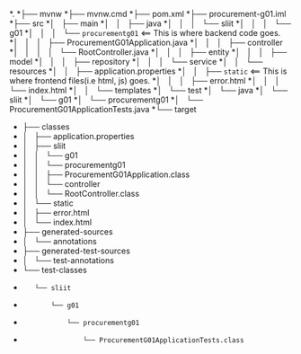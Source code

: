 *.
*├── mvnw
*├── mvnw.cmd
*├── pom.xml
*├── procurement-g01.iml
*├── src
*│   ├── main
*│   │   ├── java
*│   │   │   └── sliit
*│   │   │       └── g01
*│   │   │           └── `procurementg01`  <== This is where backend code goes.
*│   │   │               ├── ProcurementG01Application.java
*│   │   │               ├── controller
*│   │   │               │   └── RootController.java
*│   │   │               ├── entity
*│   │   │               ├── model
*│   │   │               ├── repository
*│   │   │               └── service
*│   │   └── resources
*│   │       ├── application.properties
*│   │       ├── `static`   <== This is where frontend files(i.e html, js) goes.
*│   │       │   ├── error.html
*│   │       │   └── index.html
*│   │       └── templates
*│   └── test
*│       └── java
*│           └── sliit
*│               └── g01
*│                   └── procurementg01
*│                       └── ProcurementG01ApplicationTests.java
*└── target
*    ├── classes
*    │   ├── application.properties
*    │   ├── sliit
*    │   │   └── g01
*    │   │       └── procurementg01
*    │   │           ├── ProcurementG01Application.class
*    │   │           └── controller
*    │   │               └── RootController.class
*    │   └── static
*    │       ├── error.html
*    │       └── index.html
*    ├── generated-sources
*    │   └── annotations
*    ├── generated-test-sources
*    │   └── test-annotations
*    └── test-classes
*        └── sliit
*            └── g01
*                └── procurementg01
*                    └── ProcurementG01ApplicationTests.class
